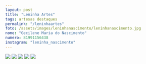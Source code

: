 ```yaml
---
layout: post
title: "Leninha Artes"
tags: artesas destaques
permalink: "/leninhaartes"
foto: /assets/images/leninhanascimento/leninhanascimento.jpg
nome: "Gecilene Maria do Nascimento"
numero: 81991156438
instagram: "leninha_nascimento"
---
```


<div class="mostruario">
  <img src="{{ site.url }}/assets/images/leninhanascimento/leninhanascimento1.jpg" />
  <img src="{{ site.url }}/assets/images/leninhanascimento/leninhanascimento2.jpg" />
  <img src="{{ site.url }}/assets/images/leninhanascimento/leninhanascimento3.jpg" />
  <img src="{{ site.url }}/assets/images/leninhanascimento/leninhanascimento4.jpg" />
  <img src="{{ site.url }}/assets/images/leninhanascimento/leninhanascimento5.jpg" />
</div>
  
